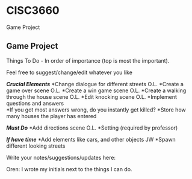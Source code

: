 # CISC3660
Game Project

Game Project
-------------------------
Things To Do - In order of importance (top is most the important). 

Feel free to suggest/change/edit whatever you like

***Crucial Elements***
*Change dialogue for different streets                            O.L.
*Create a game over scene                                         O.L.
*Create a win game scene                                          O.L.
*Create a walking through the house scene                         O.L.
*Edit knocking scene                                              O.L.
*Implement questions and answers  
*If you got most answers wrong, do you instantly get killed?
*Store how many houses the player has entered

***Must Do***
*Add directions scene                                             O.L.
*Setting (required by professor)


***If have time***
*Add elements like cars, and other objects                        JW 
*Spawn different looking streets


Write your notes/suggestions/updates here:

Oren: I wrote my initials next to the things I can do. 
